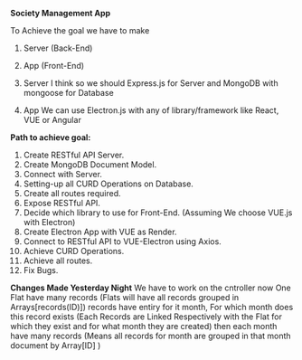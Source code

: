 **Society Management App**

To Achieve the goal we have to make
1. Server (Back-End)
2. App  (Front-End)

1. Server
I think so we should Express.js for Server and MongoDB with mongoose for Database

2. App
We can use Electron.js with any of library/framework like React, VUE or Angular

**Path to achieve goal:**
1. Create RESTful API Server.
2. Create MongoDB Document Model.
3. Connect with Server.
4. Setting-up all CURD Operations on Database.
5. Create all routes required.
6. Expose RESTful API.
7. Decide which library to use for Front-End.
    (Assuming We choose VUE.js with Electron)
8. Create Electron App with VUE as Render.
9. Connect to RESTful API to VUE-Electron using Axios.
10. Achieve CURD Operations.
11. Achieve all routes.
12. Fix Bugs.

**Changes Made Yesterday Night**
We have to work on the cntroller now
One Flat have many records (Flats will have all records grouped in Arrays[records(ID)])
records have entiry for it month, For which month does this record exists (Each Records are Linked Respectively with the Flat for which they exist and for what month they are created)
then each month have many records (Means all records for month are grouped in that month document by Array[ID] )